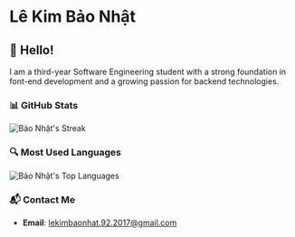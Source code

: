 # Lê Kim Bảo Nhật

## 👋 Hello!
I am a third-year Software Engineering student with a strong foundation in font-end development and a growing passion for backend technologies.

### 📊 GitHub Stats

![Bảo Nhật's Streak](https://github-readme-streak-stats-9m8ugfa77-denvercoder1.vercel.app/?user=lkbaonhat&theme=blueberry&hide_border=true)

### 🔍 Most Used Languages

![Bảo Nhật's Top Languages](https://github-readme-stats.vercel.app/api/top-langs/?username=lkbaonhat&theme=blueberry&show_icons=true&hide_border=true&layout=compact)

### 📬 Contact Me
- **Email**: [lekimbaonhat.92.2017@gmail.com](mailto:lekimbaonhat.92.2017@gmail.com)
